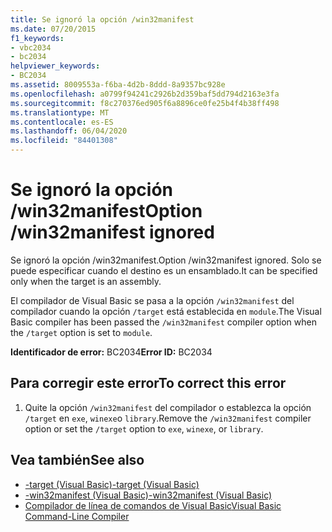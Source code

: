 ```yaml
---
title: Se ignoró la opción /win32manifest
ms.date: 07/20/2015
f1_keywords:
- vbc2034
- bc2034
helpviewer_keywords:
- BC2034
ms.assetid: 8009553a-f6ba-4d2b-8ddd-8a9357bc928e
ms.openlocfilehash: a0799f94241c2926b2d359baf5dd794d2163e3fa
ms.sourcegitcommit: f8c270376ed905f6a8896ce0fe25b4f4b38ff498
ms.translationtype: MT
ms.contentlocale: es-ES
ms.lasthandoff: 06/04/2020
ms.locfileid: "84401308"
---
```

# <a name="option-win32manifest-ignored"></a><span data-ttu-id="23ca8-102">Se ignoró la opción /win32manifest</span><span class="sxs-lookup"><span data-stu-id="23ca8-102">Option /win32manifest ignored</span></span>
<span data-ttu-id="23ca8-103">Se ignoró la opción /win32manifest.</span><span class="sxs-lookup"><span data-stu-id="23ca8-103">Option /win32manifest ignored.</span></span> <span data-ttu-id="23ca8-104">Solo se puede especificar cuando el destino es un ensamblado.</span><span class="sxs-lookup"><span data-stu-id="23ca8-104">It can be specified only when the target is an assembly.</span></span>  
  
 <span data-ttu-id="23ca8-105">El compilador de Visual Basic se pasa a la opción `/win32manifest` del compilador cuando la opción `/target` está establecida en `module`.</span><span class="sxs-lookup"><span data-stu-id="23ca8-105">The Visual Basic compiler has been passed the `/win32manifest` compiler option when the `/target` option is set to `module`.</span></span>  
  
 <span data-ttu-id="23ca8-106">**Identificador de error:** BC2034</span><span class="sxs-lookup"><span data-stu-id="23ca8-106">**Error ID:** BC2034</span></span>  
  
## <a name="to-correct-this-error"></a><span data-ttu-id="23ca8-107">Para corregir este error</span><span class="sxs-lookup"><span data-stu-id="23ca8-107">To correct this error</span></span>  
  
1. <span data-ttu-id="23ca8-108">Quite la opción `/win32manifest` del compilador o establezca la opción `/target` en `exe`, `winexe`o `library`.</span><span class="sxs-lookup"><span data-stu-id="23ca8-108">Remove the `/win32manifest` compiler option or set the `/target` option to `exe`, `winexe`, or `library`.</span></span>  
  
## <a name="see-also"></a><span data-ttu-id="23ca8-109">Vea también</span><span class="sxs-lookup"><span data-stu-id="23ca8-109">See also</span></span>

- [<span data-ttu-id="23ca8-110">-target (Visual Basic)</span><span class="sxs-lookup"><span data-stu-id="23ca8-110">-target (Visual Basic)</span></span>](../reference/command-line-compiler/target.md)
- [<span data-ttu-id="23ca8-111">-win32manifest (Visual Basic)</span><span class="sxs-lookup"><span data-stu-id="23ca8-111">-win32manifest (Visual Basic)</span></span>](../reference/command-line-compiler/win32manifest.md)
- [<span data-ttu-id="23ca8-112">Compilador de línea de comandos de Visual Basic</span><span class="sxs-lookup"><span data-stu-id="23ca8-112">Visual Basic Command-Line Compiler</span></span>](../reference/command-line-compiler/index.md)
